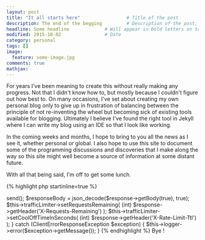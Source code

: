 ```yaml
---
layout: post
title: "It all starts here"					# Title of the post
description: The end of the begging 		# Description of the post, used for Facebook Opengraph & Twitter
headline: Some headline				# Will appear in bold letters on top of the post
modified: 2015-10-02				# Date
category: personal
tags: []
image: 
  feature: some-image.jpg
comments: true
mathjax:
---
```

For years I've been meaning to create this without really making any progress. Not that I didn't know how to, but mostly 
because I couldn't figure out how best to. On many occasions, I've set about creating my own personal blog only to 
give up in frustration of balancing between the principle of not re-inventing the wheel but becoming sick of existing 
tools available for blogging. Ultimately I believe I've found the right tool in Jekyll where I can write my blog using 
an IDE so that I look like working.

In the coming weeks and months, I hope to bring to you all the news as I see it, whether personal or global. I also hope 
to use this site to document some of the programming discussions and discoveries that I make along the way so this site 
might well become a source of information at some distant future. 

With all that being said, I'm off to get some lunch. 


{% highlight php startinline=true %}
<?php
try {
    $response = $request->send();
    $responseBody = json_decode($response->getBody(true), true);

    $this->trafficLimiter->setRequestsRemaining(
        (int) $response->getHeader('X-Requests-Remaining')
    );
    $this->trafficLimiter->setCoolOffTimeInSeconds(
        (int) $response->getHeader('X-Rate-Limit-Ttl')
    );

} catch (ClientErrorResponseException $exception) {
    $this->logger->error($exception->getMessage());
}
{% endhighlight %}


Bye !

